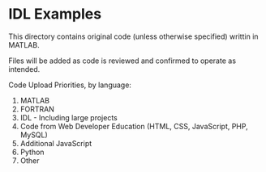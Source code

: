 # IDL Examples

This directory contains original code (unless otherwise specified) writtin in MATLAB.

Files will be added as code is reviewed and confirmed to operate as intended.

Code Upload Priorities, by language:

1.  MATLAB
2.  FORTRAN
3.  IDL - Including large projects
4.  Code from Web Developer Education (HTML, CSS, JavaScript, PHP, MySQL)
5.  Additional JavaScript
6.  Python
7.  Other
